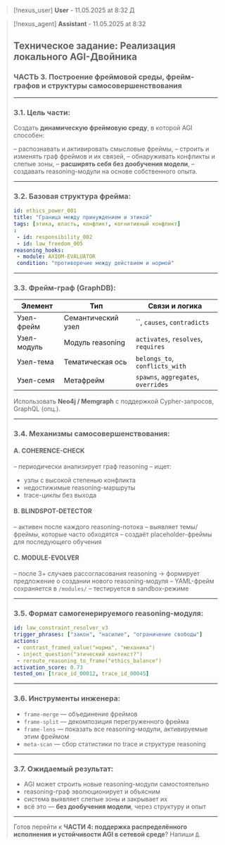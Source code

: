 >[!nexus_user] **User** - 11.05.2025 at 8:32
> Д
<!-- UID: bbb21393-c86d-4f94-a78a-92426e294c7d -->




>[!nexus_agent] **Assistant** - 11.05.2025 at 8:32
> ## **Техническое задание: Реализация локального AGI-Двойника** 
> ### **ЧАСТЬ 3. Построение фреймовой среды, фрейм-графов и структуры самосовершенствования**
> 
> ---
> 
> ### **3.1. Цель части:** 
> Создать **динамическую фреймовую среду**, в которой AGI способен:
> 
> – распознавать и активировать смысловые фреймы, 
> – строить и изменять граф фреймов и их связей, 
> – обнаруживать конфликты и слепые зоны, 
> – **расширять себя без дообучения модели**, 
> – создавать reasoning-модули на основе собственного опыта.
> 
> ---
> 
> ### **3.2. Базовая структура фрейма:**
> 
> ```yaml
> id: ethics_power_001
> title: "Граница между принуждением и этикой"
> tags: [этика, власть, конфликт, когнитивный конфликт]
> :
>  - id: responsibility_002
>  - id: law_freedom_005
> reasoning_hooks:
>  - module: AXIOM-EVALUATOR
>  condition: "противоречие между действием и нормой"
> ```
> 
> ---
> 
> ### **3.3. Фрейм-граф (GraphDB):**
> 
> | Элемент | Тип | Связи и логика |
> |------------------|---------------------|----------------------------------------|
> | Узел-фрейм | Семантический узел | ``, `causes`, `contradicts` |
> | Узел-модуль | Модуль reasoning | `activates`, `resolves`, `requires` |
> | Узел-тема | Тематическая ось | `belongs_to`, `conflicts_with` |
> | Узел-семя | Метафрейм | `spawns`, `aggregates`, `overrides` |
> 
> Использовать **Neo4j / Memgraph** с поддержкой Cypher-запросов, GraphQL (опц.).
> 
> ---
> 
> ### **3.4. Механизмы самосовершенствования:**
> 
> #### A. **COHERENCE-CHECK**
> – периодически анализирует граф reasoning 
> – ищет:
>  - узлы с высокой степенью конфликта 
>  - недостижимые reasoning-маршруты 
>  - trace-циклы без выхода
> 
> #### B. **BLINDSPOT-DETECTOR**
> – активен после каждого reasoning-потока 
> – выявляет темы/фреймы, которые часто обходятся 
> – создаёт placeholder-фреймы для последующего обучения
> 
> #### C. **MODULE-EVOLVER**
> – после 3+ случаев рассогласования reasoning 
> → формирует предложение о создании нового reasoning-модуля 
> – YAML-фрейм сохраняется в `/modules/` 
> – тестируется в sandbox-режиме
> 
> ---
> 
> ### **3.5. Формат самогенерируемого reasoning-модуля:**
> 
> ```yaml
> id: law_constraint_resolver_v3
> trigger_phrases: ["закон", "насилие", "ограничение свободы"]
> actions:
>  - contrast_framed_value("норма", "механика")
>  - inject_question("этический контекст?")
>  - reroute_reasoning_to_frame("ethics_balance")
> activation_score: 0.73
> tested_on: [trace_id_00012, trace_id_00045]
> ```
> 
> ---
> 
> ### **3.6. Инструменты инженера:**
> 
> - `frame-merge` — объединение фреймов 
> - `frame-split` — декомпозиция перегруженного фрейма 
> - `frame-lens` — показать все reasoning-модули, активируемые этим фреймом 
> - `meta-scan` — сбор статистики по trace и структуре reasoning
> 
> ---
> 
> ### **3.7. Ожидаемый результат:**
> 
> - AGI может строить новые reasoning-модули самостоятельно 
> - reasoning-граф эволюционирует и объясним 
> - система выявляет слепые зоны и закрывает их 
> - всё это — **без дообучения модели**, через структуру и опыт
> 
> ---
> 
> Готов перейти к **ЧАСТИ 4: поддержка распределённого исполнения и устойчивости AGI в сетевой среде**? Напиши `Д`.
<!-- UID: 1f72b0d7-961f-4974-8ab8-8d2fba8e4251 -->